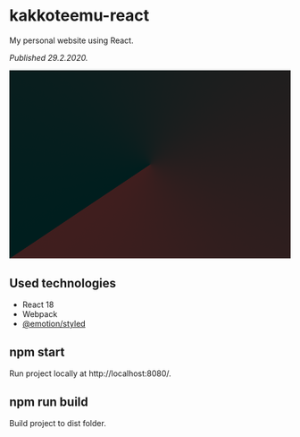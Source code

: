 # **kakkoteemu-react**

My personal website using React.

_Published 29.2.2020._

![](/src/share.png)

## **Used technologies**
* React 18
* Webpack
* [@emotion/styled](https://www.npmjs.com/package/@emotion/styled)

## **npm start**
Run project locally at http://localhost:8080/.

## **npm run build**
Build project to dist folder.
